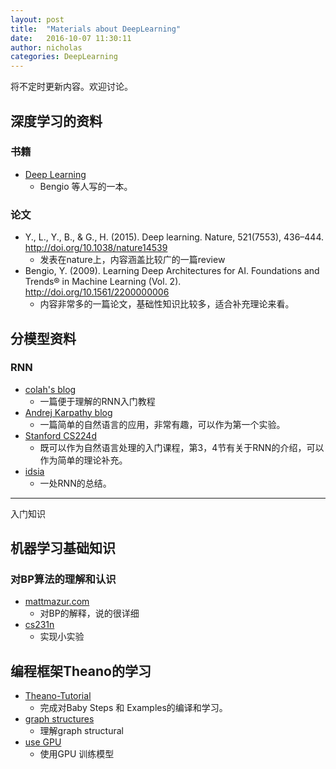 ```yaml
---
layout: post
title:  "Materials about DeepLearning"
date:   2016-10-07 11:30:11
author: nicholas
categories: DeepLearning
---
```


将不定时更新内容。欢迎讨论。

## 深度学习的资料

### 书籍

- [Deep Learning](http://www.deeplearningbook.org) 
    - Bengio 等人写的一本。
    
### 论文

- Y., L., Y., B., & G., H. (2015). Deep learning. Nature, 521(7553), 436–444. http://doi.org/10.1038/nature14539
    - 发表在nature上，内容涵盖比较广的一篇review
- Bengio, Y. (2009). Learning Deep Architectures for AI. Foundations and Trends® in Machine Learning (Vol. 2). http://doi.org/10.1561/2200000006
    - 内容非常多的一篇论文，基础性知识比较多，适合补充理论来看。
    
## 分模型资料

### RNN

- [colah's blog](http://colah.github.io/posts/2015-08-Understanding-LSTMs/#fn1)
    + 一篇便于理解的RNN入门教程
- [Andrej Karpathy blog](http://karpathy.github.io/2015/05/21/rnn-effectiveness/)
    + 一篇简单的自然语言的应用，非常有趣，可以作为第一个实验。
- [Stanford CS224d](http://cs224d.stanford.edu/index.html)
    + 既可以作为自然语言处理的入门课程，第3，4节有关于RNN的介绍，可以作为简单的理论补充。
- [idsia](http://people.idsia.ch/~juergen/rnn.html)
    + 一处RNN的总结。

---
入门知识
## 机器学习基础知识

### 对BP算法的理解和认识

- [mattmazur.com](https://mattmazur.com/2015/03/17/a-step-by-step-backpropagation-example/)
    + 对BP的解释，说的很详细
- [cs231n](http://cs231n.github.io/neural-networks-case-study/)
    + 实现小实验 

## 编程框架Theano的学习

- [Theano-Tutorial](http://deeplearning.net/software/theano/tutorial/adding.html)
    + 完成对Baby Steps 和 Examples的编译和学习。
- [graph structures](http://deeplearning.net/software/theano/extending/graphstructures.html?highlight=graph)
    + 理解graph structural
- [use GPU](http://deeplearning.net/software/theano/tutorial/using_gpu.html)
    + 使用GPU 训练模型








